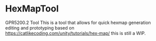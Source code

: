 # HexMapTool
GPR5200.2 Tool
This is a tool that allows for quick hexmap generation editing and prototyping based on https://catlikecoding.com/unity/tutorials/hex-map/
this is still a WIP.

